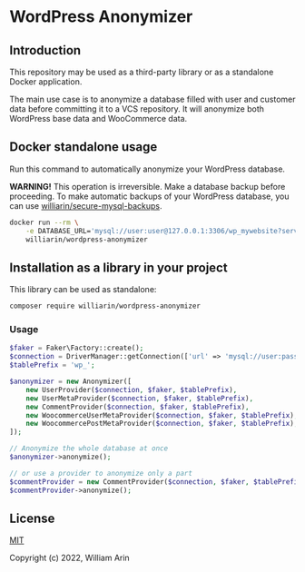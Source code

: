 # WordPress Anonymizer

## Introduction

This repository may be used as a third-party library or as a standalone Docker application.

The main use case is to anonymize a database filled with user and customer data before committing it to a VCS repository.
It will anonymize both WordPress base data and WooCommerce data. 

## Docker standalone usage

Run this command to automatically anonymize your WordPress database.

**WARNING!** This operation is irreversible. Make a database backup before proceeding.
To make automatic backups of your WordPress database, you can use [williarin/secure-mysql-backups](https://github.com/williarin/secure-mysql-backups).

```bash
docker run --rm \
    -e DATABASE_URL='mysql://user:user@127.0.0.1:3306/wp_mywebsite?serverVersion=8.0&charset=utf8mb4' \
    williarin/wordpress-anonymizer
```

## Installation as a library in your project

This library can be used as standalone:
```bash
composer require williarin/wordpress-anonymizer
```

### Usage

```php
$faker = Faker\Factory::create();
$connection = DriverManager::getConnection(['url' => 'mysql://user:pass@localhost:3306/wp_mywebsite?serverVersion=8.0']);
$tablePrefix = 'wp_';

$anonymizer = new Anonymizer([
    new UserProvider($connection, $faker, $tablePrefix),
    new UserMetaProvider($connection, $faker, $tablePrefix),
    new CommentProvider($connection, $faker, $tablePrefix),
    new WoocommerceUserMetaProvider($connection, $faker, $tablePrefix),
    new WoocommercePostMetaProvider($connection, $faker, $tablePrefix),
]);

// Anonymize the whole database at once
$anonymizer->anonymize();

// or use a provider to anonymize only a part
$commentProvider = new CommentProvider($connection, $faker, $tablePrefix);
$commentProvider->anonymize();
```

## License

[MIT](LICENSE)

Copyright (c) 2022, William Arin
